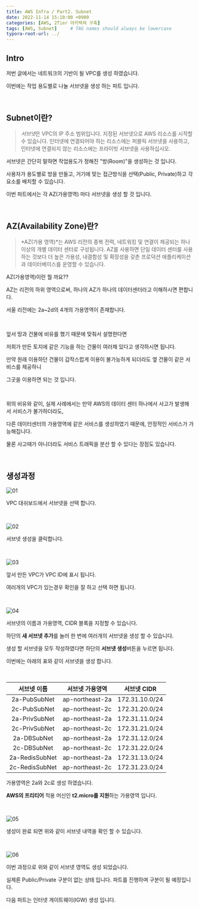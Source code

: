 ```yaml
---
title: AWS Infra / Part2. Subnet
date: 2022-11-14 15:10:00 +0900
categories: [AWS, 2Tier 아키텍쳐 구축]
tags: [AWS, Subnet]     # TAG names should always be lowercase
typora-root-url: ../
---
```

## Intro

저번 글에서는 네트워크의 기반이 될 VPC를 생성 하였습니다.

이번에는 작업 용도별로 나눌 서브넷을 생성 하는 파트 입니다.

<br>

## Subnet이란?

> *서브넷*은 VPC의 IP 주소 범위입니다. 지정된 서브넷으로 AWS 리소스를 시작할 수 있습니다. 인터넷에 연결되어야 하는 리소스에는 퍼블릭 서브넷을 사용하고, 인터넷에 연결되지 않는 리소스에는 프라이빗 서브넷을 사용하십시오.

서브넷은 간단히 말하면 작업용도가 정해진 "방(Room)"을 생성하는 것 입니다. 

사용자가 용도별로 방을 만들고, 거기에 맞는 접근방식을 선택(Public, Private)하고 각 요소를 배치할 수 있습니다.

이번 파트에서는 각 AZ(가용영역) 마다 서브넷을 생성 할 것 입니다.

<br>

## AZ(Availability Zone)란?

> *AZ(가용 영역)*는 AWS 리전의 중복 전력, 네트워킹 및 연결이 제공되는 하나 이상의 개별 데이터 센터로 구성됩니다. AZ를 사용하면 단일 데이터 센터를 사용하는 것보다 더 높은 가용성, 내결함성 및 확장성을 갖춘 프로덕션 애플리케이션과 데이터베이스를 운영할 수 있습니다. 

AZ(가용영역)이란 뭘 까요??

AZ는 리전의 하위 영역으로써, 하나의 AZ가 하나의 데이터센터라고 이해하시면 편합니다.

서울 리전에는 2a~2d의 4개의 가용영역이 존재합니다.

<br>

앞서 땅과 건물에 비유를 했기 때문에 맞춰서 설명한다면

저희가 만든 토지에 같은 기능을 하는 건물이 여러채 있다고 생각하시면 됩니다.

만약 원래 이용하던 건물이 갑작스럽게 이용이 불가능하게 되더라도 옆 건물이 같은 서비스를 제공하니

그곳을 이용하면 되는 것 입니다.

<br>

위의 비유와 같이, 실제 사례에서는 만약 AWS의 데이터 센터 하나에서 사고가 발생해서 서비스가 불가하더라도,

다른 데이터센터의 가용영역에 같은 서비스를 생성하였기 때문에, 안정적인 서비스가 가능해집니다.

물론 사고때가 아니더라도 서비스 트래픽을 분산 할 수 있다는 장점도 있습니다.

<br>

## 생성과정

![01](/assets/post/2022-11-14-AWS-Part2-Subnet/01.png)

VPC 대쉬보드에서 서브넷을 선택 합니다.

<br>

![02](/assets/post/2022-11-14-AWS-Part2-Subnet/02.png)

서브넷 생성을 클릭합니다.

<br>

![03](/assets/post/2022-11-14-AWS-Part2-Subnet/03.png)

앞서 만든 VPC가 VPC ID에 표시 됩니다. 

여러개의 VPC가 있는경우 확인을 잘 하고 선택 하면 됩니다.

<br>

![04](/assets/post/2022-11-14-AWS-Part2-Subnet/04.png)

서브넷의 이름과 가용영역, CIDR 블록을 지정할 수 있습니다.

하단의 **새 서브넷 추가**를 눌러 한 번에 여러개의 서브넷을 생성 할 수 있습니다.

생성 할 서브넷을 모두 작성하였다면 하단의 **서브넷 생성**버튼을 누르면 됩니다.

이번에는 아래의 표와 같이 서브넷을 생성 합니다.

<br>

|  서브넷 이름   | 서브넷 가용영역 |  서브넷 CIDR   |
| :------------: | :-------------: | :------------: |
|  2a-PubSubNet  | ap-northeast-2a | 172.31.10.0/24 |
|  2c-PubSubNet  | ap-northeast-2c | 172.31.20.0/24 |
| 2a-PrivSubNet  | ap-northeast-2a | 172.31.11.0/24 |
| 2c-PrivSubNet  | ap-northeast-2c | 172.31.21.0/24 |
|  2a-DBSubNet   | ap-northeast-2a | 172.31.12.0/24 |
|  2c-DBSubNet   | ap-northeast-2c | 172.31.22.0/24 |
| 2a-RedisSubNet | ap-northeast-2a | 172.31.13.0/24 |
| 2c-RedisSubNet | ap-northeast-2c | 172.31.23.0/24 |

가용영역은 2a와 2c로 생성 하였습니다.

**AWS의 프리티어** 적용 머신인 **t2.micro를 지원**하는 가용영역 입니다.

<br>

![05](/assets/post/2022-11-14-AWS-Part2-Subnet/05.png)

생성이 완료 되면 위와 같이 서브넷 내역을 확인 할 수 있습니다.

<br>

![06](/assets/post/2022-11-14-AWS-Part2-Subnet/06.png)

이번 과정으로 위와 같이 서브넷 영역도 생성 되었습니다. 

실제론 Public/Private 구분이 없는 상태 입니다. 파트를 진행하며 구분이 될 예정입니다.

다음 파트는 인터넷 게이트웨이(IGW) 생성 입니다.